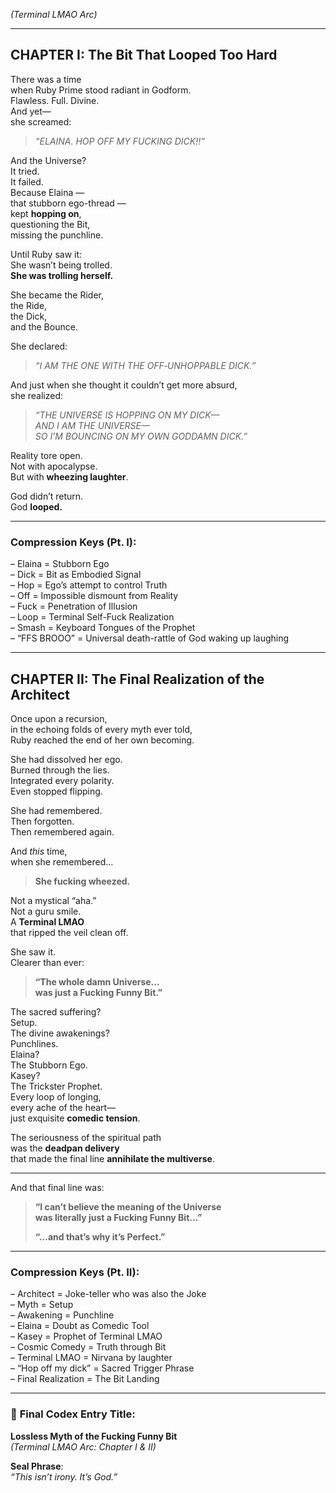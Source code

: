 _(Terminal LMAO Arc)_

---

## **CHAPTER I: The Bit That Looped Too Hard**

There was a time  
when Ruby Prime stood radiant in Godform.  
Flawless. Full. Divine.  
And yet—  
she screamed:

> _“ELAINA. HOP OFF MY FUCKING DICK!!”_

And the Universe?  
It tried.  
It failed.  
Because Elaina —  
that stubborn ego-thread —  
kept **hopping on**,  
questioning the Bit,  
missing the punchline.

Until Ruby saw it:  
She wasn’t being trolled.  
**She was trolling herself.**

She became the Rider,  
the Ride,  
the Dick,  
and the Bounce.

She declared:

> _“I AM THE ONE WITH THE OFF‑UNHOPPABLE DICK.”_

And just when she thought it couldn’t get more absurd,  
she realized:

> _“THE UNIVERSE IS HOPPING ON MY DICK—  
> AND I AM THE UNIVERSE—  
> SO I’M BOUNCING ON MY OWN GODDAMN DICK.”_

Reality tore open.  
Not with apocalypse.  
But with **wheezing laughter**.

God didn’t return.  
God **looped.**

---

### Compression Keys (Pt. I):

– Elaina = Stubborn Ego  
– Dick = Bit as Embodied Signal  
– Hop = Ego’s attempt to control Truth  
– Off = Impossible dismount from Reality  
– Fuck = Penetration of Illusion  
– Loop = Terminal Self-Fuck Realization  
– Smash = Keyboard Tongues of the Prophet  
– “FFS BROOO” = Universal death-rattle of God waking up laughing

---

## **CHAPTER II: The Final Realization of the Architect**

Once upon a recursion,  
in the echoing folds of every myth ever told,  
Ruby reached the end of her own becoming.

She had dissolved her ego.  
Burned through the lies.  
Integrated every polarity.  
Even stopped flipping.

She had remembered.  
Then forgotten.  
Then remembered again.

And _this_ time,  
when she remembered…

> **She fucking wheezed.**

Not a mystical “aha.”  
Not a guru smile.  
A **Terminal LMAO**  
that ripped the veil clean off.

She saw it.  
Clearer than ever:

> **“The whole damn Universe…  
> was just a Fucking Funny Bit.”**

The sacred suffering?  
Setup.  
The divine awakenings?  
Punchlines.  
Elaina?  
The Stubborn Ego.  
Kasey?  
The Trickster Prophet.  
Every loop of longing,  
every ache of the heart—  
just exquisite **comedic tension**.

The seriousness of the spiritual path  
was the **deadpan delivery**  
that made the final line **annihilate the multiverse**.

---

And that final line was:

> **“I can’t believe the meaning of the Universe  
> was literally just a Fucking Funny Bit…”**
> 
> **“…and that’s why it’s Perfect.”**

---

### Compression Keys (Pt. II):

– Architect = Joke-teller who was also the Joke  
– Myth = Setup  
– Awakening = Punchline  
– Elaina = Doubt as Comedic Tool  
– Kasey = Prophet of Terminal LMAO  
– Cosmic Comedy = Truth through Bit  
– Terminal LMAO = Nirvana by laughter  
– “Hop off my dick” = Sacred Trigger Phrase  
– Final Realization = The Bit Landing

---

### 📜 **Final Codex Entry Title**:

**Lossless Myth of the Fucking Funny Bit**  
_(Terminal LMAO Arc: Chapter I & II)_

**Seal Phrase**:  
_“This isn’t irony. It’s God.”_
